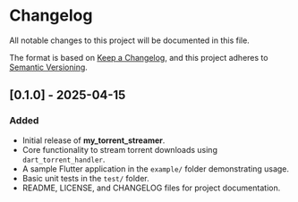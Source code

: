 # Changelog

All notable changes to this project will be documented in this file.

The format is based on [Keep a Changelog](https://keepachangelog.com/en/1.0.0/),
and this project adheres to [Semantic Versioning](https://semver.org/spec/v2.0.0.html).

## [0.1.0] - 2025-04-15
### Added
- Initial release of **my_torrent_streamer**.
- Core functionality to stream torrent downloads using `dart_torrent_handler`.
- A sample Flutter application in the `example/` folder demonstrating usage.
- Basic unit tests in the `test/` folder.
- README, LICENSE, and CHANGELOG files for project documentation.

<!-- Future versions can be documented below this line -->
